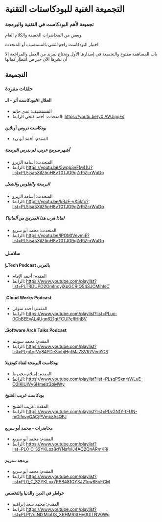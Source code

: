 # التجميعة الغنية للبودكاستات التقنية

### تجميعة لأهم البودكاست في التقنية والبرمجة 

وبعض من المحاضرات الخفيفة والكلام العام

اختيار البودكاست راجع لثقتي بالمستضيف أو المتحدث

باب المساهمة مفتوح والتجميعة في إصدارها الأول وتحتاج لمزيد من العمل والمراجعة إلا أن نشرها الآن خير من انتظار كمالها


## التجميعة

### حلقات مفردة

#### بودكاست أثر - الـAI الحلال
- المستضيف: عدي حاتم
- المتحدث: أحمد فتحي
الرابط: https://youtu.be/y0iAVUipqFs

#### بودكاست دروس أونلاين
- المقدم: أحمد أبو زيد

##### أشهر مبرمج عربي، لم يدرس البرمجة
- المتحدث: أسامة الزيرو
- الرابط: https://youtu.be/5wpp3vFM41U?list=PL5isa5XjlZ5pH8vT0TJO9qZrRiZcrWuDp

##### البرمجة والفلوس والشغل
- المتحدث: أسامة الزيرو
- الرابط: https://youtu.be/kRJF-yX5kfo?list=PL5isa5XjlZ5pH8vT0TJO9qZrRiZcrWuDp

##### لماذا هرب هذا المبرمج من ألمانيا؟
- المتحدث: محمد أبو سريع
- الرابط: https://youtu.be/lPOMtVevmiE?list=PL5isa5XjlZ5pH8vT0TJO9qZrRiZcrWuDp


### سلاسل

#### ـإTech Podcast بالعربي
- المقدم: أحمد الإمام
- الرابط: https://www.youtube.com/playlist?list=PLTRDUPO2OmInoyjXpGCRIQ54SJCMihIsC

#### ـCloud Works Podcast
- المقدم: أحمد متولي
- الرابط: https://www.youtube.com/playlist?list=PLux-0CbBEEvAL4Ugn621gtFCUPefIHhBV


#### ـSoftware Arch Talks Podcast
- المقدم: محمد سويلم
- الرابط: https://www.youtube.com/playlist?list=PLgAqrVq84PDe3inbjHgfMJ7SVR7VenYOS
#### بودكاست البرمجة لقناة كودزيلا 
- المقدم: إسلام محفوظ
- الرابط: https://www.youtube.com/playlist?list=PLsqPSxnrsWLuE-O3IKIUWy6Hmelz3bMWy

#### بودكاست  غريب الشيخ 
- المقدم: غريب الشيخ
- الرابط: https://www.youtube.com/playlist?list=PLvGNfY-tFUN-mGlfovyGACjPVmkzAsQFJ

#### محاضرات - محمد أبو سريع 
- المقدم: محمد أبو سريع
- الرابط: https://www.youtube.com/playlist?list=PL0_C_32YKLpz8dYNafxlJ4AQ2QnARmKRi

#### برمجة ستريم
- المقدم: محمد أبو سريع
- الرابط: https://www.youtube.com/playlist?list=PL0_C_32YKLpx7K88481CY3J21cw85oFCM

#### خواطر في الدين والدنيا والتخصص
- المقدم: محمد سعد إبراهيم
- الرابط: https://www.youtube.com/playlist?list=PLPt2dINI2MIaDS_XRHMR3fHy0OITNV0Wg
